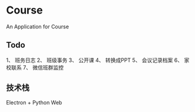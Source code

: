 # Course
An Application for Course

## Todo

1、 班务日志
2、 班级事务
3、 公开课
4、 转换成PPT
5、 会议记录档案
6、 家校联系
7、 微信班群监控



## 技术栈 ##
Electron + Python Web

